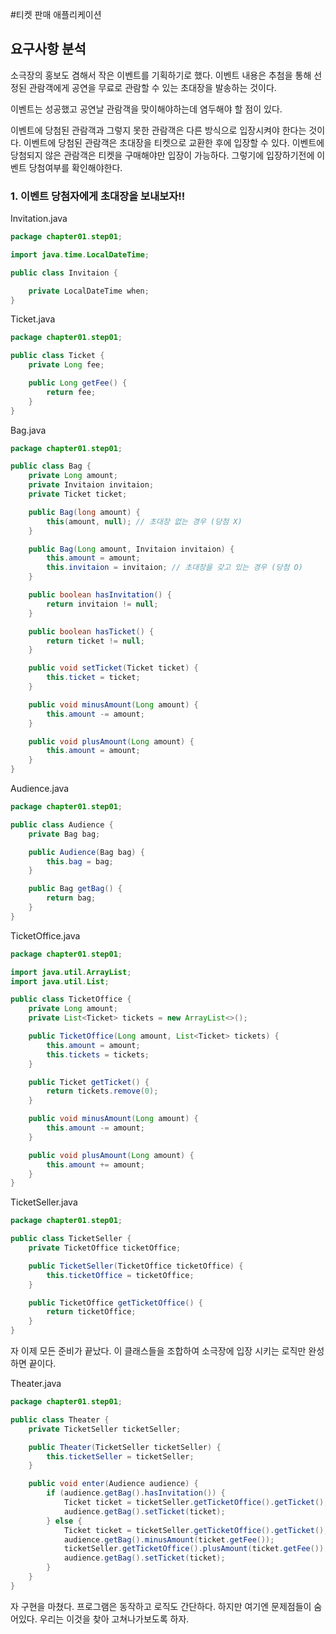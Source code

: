 #티켓 판매 애플리케이션

## 요구사항 분석

소극장의 홍보도 겸해서 작은 이벤트를 기획하기로 했다. 
이벤트 내용은 추첨을 통해 선정된 관람객에게 공연을 무료로 관람할 수 있는 
초대장을 발송하는 것이다.

이벤트는 성공했고 공연날 관람객을 맞이해야하는데 염두해야 할 점이 있다.


이벤트에 당첨된 관람객과 그렇지 못한 관람객은 다른 방식으로 입장시켜야 한다는 것이다.
이벤트에 당첨된 관람객은 초대장을 티켓으로 교환한 후에 입장할 수 있다. 이벤트에 당첨되지 않은 
관람객은 티켓을 구매해야만 입장이 가능하다. 그렇기에 입장하기전에 이벤트 당첨여부를
확인해야한다. 


### 1. 이벤트 당첨자에게 초대장을 보내보자!!

Invitation.java

```java
package chapter01.step01;

import java.time.LocalDateTime;

public class Invitaion {

    private LocalDateTime when;
}
```

Ticket.java

```java
package chapter01.step01;

public class Ticket {
    private Long fee;

    public Long getFee() {
        return fee;
    }
}
```

Bag.java

```java
package chapter01.step01;

public class Bag {
    private Long amount;
    private Invitaion invitaion;
    private Ticket ticket;

    public Bag(long amount) {
        this(amount, null); // 초대장 없는 경우 (당첨 X)
    }

    public Bag(Long amount, Invitaion invitaion) {
        this.amount = amount;
        this.invitaion = invitaion; // 초대장을 갖고 있는 경우 (당첨 O)
    }

    public boolean hasInvitation() {
        return invitaion != null;
    }

    public boolean hasTicket() {
        return ticket != null;
    }

    public void setTicket(Ticket ticket) {
        this.ticket = ticket;
    }

    public void minusAmount(Long amount) {
        this.amount -= amount;
    }

    public void plusAmount(Long amount) {
        this.amount = amount;
    }
}
```

Audience.java

```java
package chapter01.step01;

public class Audience {
    private Bag bag;

    public Audience(Bag bag) {
        this.bag = bag;
    }

    public Bag getBag() {
        return bag;
    }
}
```

TicketOffice.java

```java
package chapter01.step01;

import java.util.ArrayList;
import java.util.List;

public class TicketOffice {
    private Long amount;
    private List<Ticket> tickets = new ArrayList<>();

    public TicketOffice(Long amount, List<Ticket> tickets) {
        this.amount = amount;
        this.tickets = tickets;
    }

    public Ticket getTicket() {
        return tickets.remove(0);
    }

    public void minusAmount(Long amount) {
        this.amount -= amount;
    }

    public void plusAmount(Long amount) {
        this.amount += amount;
    }
}
```

TicketSeller.java

```java
package chapter01.step01;

public class TicketSeller {
    private TicketOffice ticketOffice;

    public TicketSeller(TicketOffice ticketOffice) {
        this.ticketOffice = ticketOffice;
    }

    public TicketOffice getTicketOffice() {
        return ticketOffice;
    }
}
```

자 이제 모든 준비가 끝났다. 이 클래스들을 조합하여 소극장에 입장 시키는 로직만
완성하면 끝이다.

Theater.java

```java
package chapter01.step01;

public class Theater {
    private TicketSeller ticketSeller;

    public Theater(TicketSeller ticketSeller) {
        this.ticketSeller = ticketSeller;
    }

    public void enter(Audience audience) {
        if (audience.getBag().hasInvitation()) {
            Ticket ticket = ticketSeller.getTicketOffice().getTicket();
            audience.getBag().setTicket(ticket);
        } else {
            Ticket ticket = ticketSeller.getTicketOffice().getTicket();
            audience.getBag().minusAmount(ticket.getFee());
            ticketSeller.getTicketOffice().plusAmount(ticket.getFee());
            audience.getBag().setTicket(ticket);
        }
    }
}
```

자 구현을 마쳤다. 프로그램은 동작하고 로직도 간단하다. 하지만 여기엔 문제점들이 숨어있다.
우리는 이것을 찾아 고쳐나가보도록 하자.